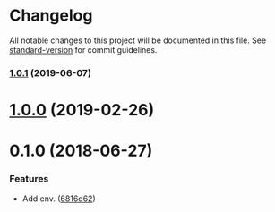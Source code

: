 # Changelog

All notable changes to this project will be documented in this file. See [standard-version](https://github.com/conventional-changelog/standard-version) for commit guidelines.

### [1.0.1](https://github.com/darkobits/env/compare/v1.0.0...v1.0.1) (2019-06-07)



# [1.0.0](https://github.com/darkobits/env/compare/v0.1.0...v1.0.0) (2019-02-26)



<a name="0.1.0"></a>
# 0.1.0 (2018-06-27)


### Features

* Add env. ([6816d62](https://github.com/darkobits/env/commit/6816d62))
